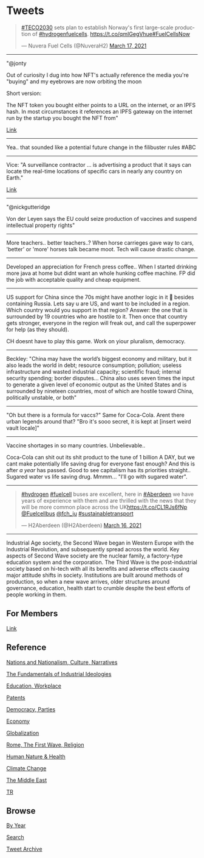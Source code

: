 # Tweets

<blockquote class="twitter-tweet"><p lang="en" dir="ltr"><a href="https://twitter.com/hashtag/TECO2030?src=hash&amp;ref_src=twsrc%5Etfw">#TECO2030</a> sets plan to establish Norway&#39;s first large-scale production of <a href="https://twitter.com/hashtag/hydrogenfuelcells?src=hash&amp;ref_src=twsrc%5Etfw">#hydrogenfuelcells</a>. <a href="https://t.co/qmIGegVhue">https://t.co/qmIGegVhue</a><a href="https://twitter.com/hashtag/FuelCellsNow?src=hash&amp;ref_src=twsrc%5Etfw">#FuelCellsNow</a></p>&mdash; Nuvera Fuel Cells (@NuveraH2) <a href="https://twitter.com/NuveraH2/status/1372250431825571849?ref_src=twsrc%5Etfw">March 17, 2021</a></blockquote> <script async src="https://platform.twitter.com/widgets.js" charset="utf-8"></script>

---

"@jonty

Out of curiosity I dug into how NFT's actually reference the media
you're "buying" and my eyebrows are now orbiting the moon

Short version:

The NFT token you bought either points to a URL on the internet, or an
IPFS hash. In most circumstances it references an IPFS gateway on the
internet run by the startup you bought the NFT from"

[Link](https://twitter.com/jonty/status/1372163423446917122)

---

Yea.. that sounded like a potential future change in the filibuster
rules \#ABC

---

Vice: "A surveillance contractor ... is advertising a product that it
says can locate the real-time locations of specific cars in nearly any
country on Earth."

[Link](https://www.vice.com/en/article/k7adn9/car-location-data-telematics-us-military-ulysses-group)

---

"@nickgutteridge

Von der Leyen says the EU could seize production of vaccines and
suspend intellectual property rights"

---

More teachers.. better teachers..? When horse carrieges gave way to
cars, 'better' or 'more' horses talk became moot. Tech will cause
drastic change.

---

Developed an appreciation for French press coffee.. When I started
drinking more java at home but didnt want an whole hunking coffee
machine. FP did the job with acceptable quality and cheap equipment.

---

US support for China since the 70s might have another logic in it 🤔
besides containing Russia. Lets say u are US, and want to be included
in a region. Which country would you support in that region?  Answer:
the one that is surrounded by 19 countries who are hostile to it. Then
once that country gets stronger, everyone in the region will freak
out, and call the superpower for help (as they should). 

CH doesnt have to play this game. Work on yiour pluralism,
democracy. 

---

Beckley: "China may have the world’s biggest economy and military, but
it also leads the world in debt; resource consumption; pollution;
useless infrastructure and wasted industrial capacity; scientific
fraud; internal security spending; border disputes... China also uses
seven times the input to generate a given level of economic output as
the United States and is surrounded by nineteen countries, most of
which are hostile toward China, politically unstable, or both"

---

"Oh but there is a formula for vaccs?" Same for Coca-Cola. Arent there
urban legends around that? "Bro it's sooo secret, it is kept at
[insert weird vault locale]"

---

Vaccine shortages in so many countries. Unbelievable..

Coca-Cola can shit out its shit product to the tune of 1 billion A
DAY, but we cant make potentially life saving drug for everyone fast
enough? And this is after *a year* has passed. Good to see capitalism
has its priorities straight.. Sugared water vs life saving
drug. Mmmm... "I'll go with sugared water".

---

<blockquote class="twitter-tweet"><p lang="en" dir="ltr"><a href="https://twitter.com/hashtag/hydrogen?src=hash&amp;ref_src=twsrc%5Etfw">#hydrogen</a> <a href="https://twitter.com/hashtag/fuelcell?src=hash&amp;ref_src=twsrc%5Etfw">#fuelcell</a> buses are excellent, here in <a href="https://twitter.com/hashtag/Aberdeen?src=hash&amp;ref_src=twsrc%5Etfw">#Aberdeen</a> we have years of experience with them and are thrilled with the news that they will be more common place across the UK<a href="https://t.co/CL1RJs6fNp">https://t.co/CL1RJs6fNp</a> <a href="https://twitter.com/Fuelcellbus?ref_src=twsrc%5Etfw">@Fuelcellbus</a> <a href="https://twitter.com/fch_ju?ref_src=twsrc%5Etfw">@fch_ju</a> <a href="https://twitter.com/hashtag/sustainabletransport?src=hash&amp;ref_src=twsrc%5Etfw">#sustainabletransport</a></p>&mdash; H2Aberdeen (@H2Aberdeen) <a href="https://twitter.com/H2Aberdeen/status/1371844536985587716?ref_src=twsrc%5Etfw">March 16, 2021</a></blockquote> <script async src="https://platform.twitter.com/widgets.js" charset="utf-8"></script>

---

Industrial Age society, the Second Wave began in Western Europe with
the Industrial Revolution, and subsequently spread across the
world. Key aspects of Second Wave society are the nuclear family, a
factory-type education system and the corporation. The Third Wave is
the post-industrial society based on hi-tech with all its benefits and
adverse effects causing major attitude shifts in society. Institutions
are built around methods of production, so when a new wave arrives,
older structures around governance, education, health start to crumble
despite the best efforts of people working in them.

## For Members

[Link](https://thirdwave-members.herokuapp.com)

## Reference

[Nations and Nationalism, Culture, Narratives](/2013/02/nations-and-nationalism.md)

[The Fundamentals of Industrial Ideologies](/2011/04/fundamentals-of-industrial-ideologies.md)

[Education, Workplace](2017/09/education-workplace.md)

[Patents](/2018/09/patents.md)

[Democracy, Parties](/2016/11/democracy.md)

[Economy](/2018/05/economy.md)

[Globalization](/2018/09/globalization.md)

[Rome, The First Wave, Religion](/2017/12/rome.md)

[Human Nature & Health](/2020/07/human-nature.md)

[Climate Change](/2018/12/climate.md)

[The Middle East](/2019/07/middleeast.md)

[TR](../tr)

## Browse

[By Year](years.md)

[Search](search.html)

[Tweet Archive](/tweets/README.md)


